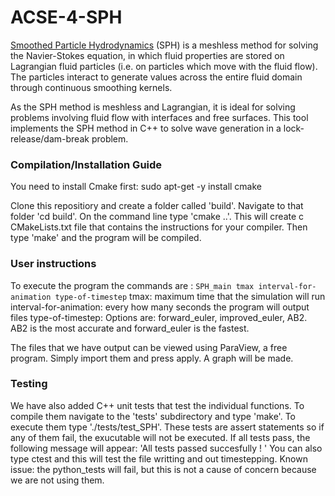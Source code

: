 # ACSE-4-SPH

[Smoothed Particle Hydrodynamics](https://en.wikipedia.org/wiki/Smoothed-particle_hydrodynamics) (SPH) is a meshless
method for solving the Navier-Stokes equation, in which fluid properties are stored on Lagrangian fluid particles (i.e. on
particles which move with the fluid flow). The particles interact to generate values across the entire fluid domain through
continuous smoothing kernels. 

As the SPH method is meshless and Lagrangian, it is ideal for solving problems involving fluid flow with interfaces and free 
surfaces. This tool implements the SPH method in C++ to solve wave generation in a lock-release/dam-break problem.

### Compilation/Installation Guide

You need to install Cmake first:
    sudo apt-get -y install cmake

Clone this repositiory and create a folder called 'build'. Navigate to that folder 'cd build'. On the command line type 'cmake ..'. This will create c CMakeLists.txt file that contains the instructions for your compiler. 
Then type 'make' and the program will be compiled.


### User instructions

To execute the program the commands are : 
    ```
    SPH_main tmax interval-for-animation type-of-timestep
    ```
tmax: maximum time that the simulation will run 
interval-for-animation: every how many seconds the program will output files
type-of-timestep: Options are: forward_euler, improved_euler, AB2. 
AB2 is the most accurate and forward_euler is the fastest.

The files that we have output can be viewed using ParaView, a free program. Simply import them and press apply. A graph will be made.


### Testing


We have also added C++ unit tests that test the individual functions. To compile them navigate to the 'tests' subdirectory and type 'make'.
To execute them type './tests/test_SPH'. These tests are assert statements so if any of them fail, the exucutable will not be executed.
If all tests pass,  the following message will appear: 'All tests passed succesfully ! '
You can also type ctest and this will test the file writting and out timestepping.
Known issue: the python_tests will fail, but this is not a cause of concern because we are not using them.
